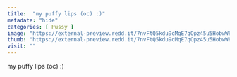 ```yaml
---
title:  "my puffy lips (oc) :)"
metadate: "hide"
categories: [ Pussy ]
image: "https://external-preview.redd.it/7nvFtQ5kdu9cMqE7qOpz45u5HobwW8QCk0pfo-5vrvI.jpg?auto=webp&s=2449c3f0e584ae82cdea5340c334387cc3f1ba55"
thumb: "https://external-preview.redd.it/7nvFtQ5kdu9cMqE7qOpz45u5HobwW8QCk0pfo-5vrvI.jpg?width=1080&crop=smart&auto=webp&s=67b67e11d6da78768d81a419f36f672d81c476a4"
visit: ""
---
```

my puffy lips (oc) :)

